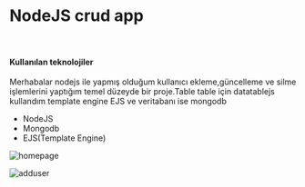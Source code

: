 <h1>NodeJS crud app</h1>
<br>
<h4>Kullanılan teknolojiler</h4>
<p>Merhabalar nodejs ile yapmış olduğum kullanıcı ekleme,güncelleme ve silme işlemlerini yaptığım temel düzeyde bir proje.Table table için datatablejs kullandım template engine EJS ve veritabanı ise mongodb</p>
<ul>
  <li>
   NodeJS
  </li>
  <li>
   Mongodb
  </li>
  <li>
   EJS(Template Engine)
  </li>
</ul>

![homepage](https://github.com/suB1lal/NodeJS_Crud_App/assets/134786927/0be75516-5dc6-4d4c-91df-0e961267b327)

![adduser](https://github.com/suB1lal/NodeJS_Crud_App/assets/134786927/8a00ac15-8a96-4118-ab8b-a479981ed4fe)
